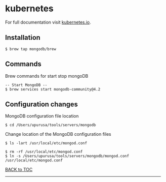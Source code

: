 # kubernetes

For full documentation visit [kubernetes.io](https://kubernetes.io/).

## Installation

    $ brew tap mongodb/brew
    

## Commands

Brew commands for start stop mongoDB

	-- Start MongoDB --
	$ brew services start mongodb-community@4.2
	



## Configuration changes

MongoDB configuration file location

	$ cd /Users/upurusa/tools/servers/mongodb

Change location of the MongoDB configuration files

	$ ls -lart /usr/local/etc/mongod.conf
	
	$ rm -rf /usr/local/etc/mongod.conf
	$ ln -s /Users/upurusa/tools/servers/mongodb/mongod.conf /usr/local/etc/mongod.conf



[BACK to TOC](./../README.md)

----------